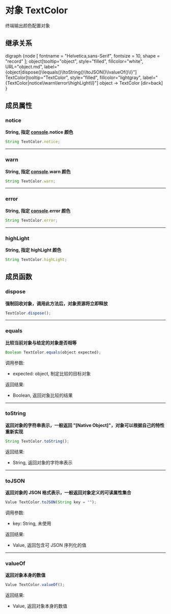 # 对象 TextColor
终端输出颜色配置对象

## 继承关系
<dot>digraph {node [ fontname = "Helvetica,sans-Serif", fontsize = 10, shape = "record" ];
object[tooltip="object", style="filled", fillcolor="white", URL="object.md", label="{object|dispose()\lequals()\ltoString()\ltoJSON()\lvalueOf()\l}"]
TextColor[tooltip="TextColor", style="filled", fillcolor="lightgray", label="{TextColor|notice\lwarn\lerror\lhighLight\l}"]
object -> TextColor [dir=back]
}</dot>

## 成员属性
        
### notice
**String, 指定 [console](../../module/ifs/console.md).notice 颜色**

```JavaScript
String TextColor.notice;
```

--------------------------
### warn
**String, 指定 [console](../../module/ifs/console.md).warn 颜色**

```JavaScript
String TextColor.warn;
```

--------------------------
### error
**String, 指定 [console](../../module/ifs/console.md).error 颜色**

```JavaScript
String TextColor.error;
```

--------------------------
### highLight
**String, 指定 highLight 颜色**

```JavaScript
String TextColor.highLight;
```

## 成员函数
        
### dispose
**强制回收对象，调用此方法后，对象资源将立即释放**

```JavaScript
TextColor.dispose();
```

--------------------------
### equals
**比较当前对象与给定的对象是否相等**

```JavaScript
Boolean TextColor.equals(object expected);
```

调用参数:
* expected: object, 制定比较的目标对象

返回结果:
* Boolean, 返回对象比较的结果

--------------------------
### toString
**返回对象的字符串表示，一般返回 "[Native Object]"，对象可以根据自己的特性重新实现**

```JavaScript
String TextColor.toString();
```

返回结果:
* String, 返回对象的字符串表示

--------------------------
### toJSON
**返回对象的 JSON 格式表示，一般返回对象定义的可读属性集合**

```JavaScript
Value TextColor.toJSON(String key = "");
```

调用参数:
* key: String, 未使用

返回结果:
* Value, 返回包含可 JSON 序列化的值

--------------------------
### valueOf
**返回对象本身的数值**

```JavaScript
Value TextColor.valueOf();
```

返回结果:
* Value, 返回对象本身的数值

